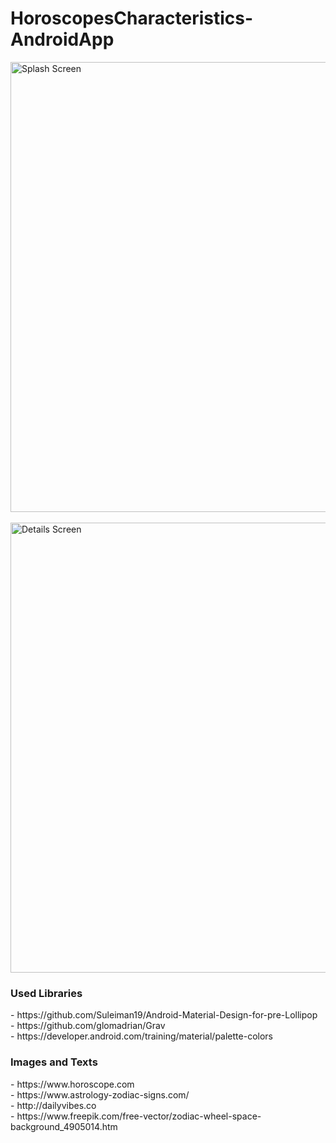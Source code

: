 # HoroscopesCharacteristics-AndroidApp
<img src="https://user-images.githubusercontent.com/18592588/64194891-d40ce600-ce88-11e9-9e3e-fead90608a83.gif" alt="Splash Screen" height="720"> &nbsp; <img src="https://user-images.githubusercontent.com/18592588/64191901-344c5980-ce82-11e9-8303-bdff9695e6c1.gif" alt="Details Screen" height="720">
<br>
<h3>Used Libraries</h3>
- https://github.com/Suleiman19/Android-Material-Design-for-pre-Lollipop <br>
- https://github.com/glomadrian/Grav <br>
- https://developer.android.com/training/material/palette-colors <br>
<h3>Images and Texts</h3>
- https://www.horoscope.com <br>
- https://www.astrology-zodiac-signs.com/ <br>
- http://dailyvibes.co <br>
- https://www.freepik.com/free-vector/zodiac-wheel-space-background_4905014.htm
